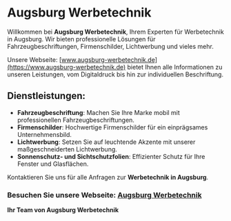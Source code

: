 # Augsburg Werbetechnik

Willkommen bei **Augsburg Werbetechnik**, Ihrem Experten für Werbetechnik in Augsburg. Wir bieten professionelle Lösungen für Fahrzeugbeschriftungen, Firmenschilder, Lichtwerbung und vieles mehr.

Unsere Webseite: [www.augsburg-werbetechnik.de](https://www.augsburg-werbetechnik.de) bietet Ihnen alle Informationen zu unseren Leistungen, vom Digitaldruck bis hin zur individuellen Beschriftung.

## Dienstleistungen:
- **Fahrzeugbeschriftung**: Machen Sie Ihre Marke mobil mit professionellen Fahrzeugbeschriftungen.
- **Firmenschilder**: Hochwertige Firmenschilder für ein einprägsames Unternehmensbild.
- **Lichtwerbung**: Setzen Sie auf leuchtende Akzente mit unserer maßgeschneiderten Lichtwerbung.
- **Sonnenschutz- und Sichtschutzfolien**: Effizienter Schutz für Ihre Fenster und Glasflächen.

Kontaktieren Sie uns für alle Anfragen zur **Werbetechnik in Augsburg**.

### Besuchen Sie unsere Webseite: [Augsburg Werbetechnik](https://www.augsburg-werbetechnik.de)

**Ihr Team von Augsburg Werbetechnik**
